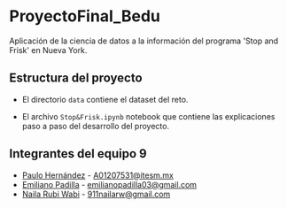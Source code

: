 # ProyectoFinal_Bedu
Aplicación de la ciencia de datos a la información del programa 'Stop and Frisk' en Nueva York.

## Estructura del proyecto

-   El directorio `data` contiene el dataset del reto.

-   El archivo `Stop&Frisk.ipynb` notebook que contiene las explicaciones paso a paso del desarrollo del proyecto.

## Integrantes del equipo 9

-   [Paulo Hernández](https://github.com/PauloHJ) - [A01207531\@itesm.mx](mailto:A01207531@itesm.mx)
-   [Emiliano Padilla](https://github.com/ephetpv) - [emilianopadilla03\@gmail.com](mailto:emilianopadilla03@gmail.com)
-   [Naila Rubi Wabi](https://github.com/wabinai) - [911nailarw\@gmail.com](mailto:911nailarw@gmail.com)
